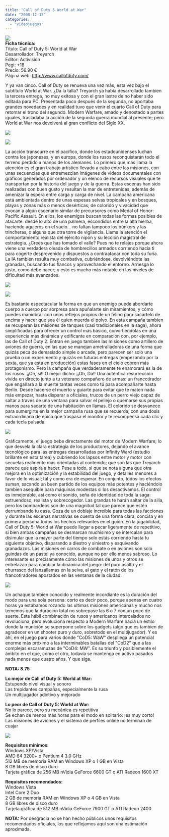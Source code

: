 ```yaml
---
title: "Call of Duty 5 World at War"
date: "2008-12-15"
categories: 
  - "videojuegos"
---
```


![](images/call-of-duty-5-world-at-war.jpg)  
**Ficha técnica:**  
Título: Call of Duty 5: World at War  
Desarrollador: Treyarch  
Editor: Activision  
Pegi: +18  
Precio: 56.90 €  
Página web: http://www.callofduty.com/

Y ya van cinco. Call of Duty se renueva una vez más, esta vez bajo el subtítulo World at War. ¿Da la talla? Treyarch ya había desarrollado tambien la tercera entrega, no muy exitosa y con el gran lastre de no haber sido editada para PC. Presentada poco después de la segunda, no aportaba grandes novedades y en realidad tuvo que venir el cuarto Call of Duty para retomar el trono del segundo. Modern Warfare, amado y denostado a partes iguales, trasladaba la acción de la segunda guerra mundial al presente; pero World at War nos devolverá al gran conflicto del Siglo XX.

![](images/call-of-duty-5-world-at-war-1.jpg)

![](images/call-of-duty-5-world-at-war-2.jpg)

La acción transcurre en el pacífico, donde los estadounidenses luchan contra los japoneses; y en europa, donde los rusos reconquistarán todo el terreno perdido a manos de los alemanes. Lo primero que más llama la atención es el gran trabajo artístico llevado a cabo entre las misiones, con unas secuencias que entremezclan imágenes de videos documentales con gráficos generados por ordenador y un elenco de recursos visuales que te transportan por la historia del juego y de la guerra. Estas escenas han sido realizadas con buen gusto y resultan la mar de entretenidas, además de amenizar la espera entre carga y carga de nivel. La campaña americana está ambientada dentro de unas espesas selvas tropicales y en bosques, playas y zonas más o menos desérticas; de colorido y vivacidad que evocan a algún escenario similar de precursores como Medal of Honor: Pacific Assault. En ellos, los enemigos buscan todas las formas posibles de atacarte: desde lo alto de una palmera, escondidos entre la alta hierba, haciendo agujeros en el suelo... no faltan tampoco los búnkers y las trincheras, o alguna que otra torre de vigilancia. Llama la atención el comportamiento realista del ejército nipón y su lección magistral de estrategia. ¿Crees que has tomado el valle? Pues no te relajes porque ahora viene una verdadera oleada de hombrecillos armados corriendo hacia ti para cogerte desprevenido y dispuestos a contraatacar con toda su furia. La IA también resulta muy combativa, cubriéndose, devolviéndote las granadas, buscando tus flancos y aprovechando el entorno. Arriesga lo justo, como debe hacer; y esto es mucho más notable en los niveles de dificultad más avanzados.

![](images/call-of-duty-5-world-at-war-3.jpg)

![](images/call-of-duty-5-world-at-war-4.jpg)

Es bastante espectacular la forma en que un enemigo puede abordarte cuerpo a cuerpo por sorpresa para apuñalarte sin miramientos, y cómo puedes maniobrar con unos reflejos propios de un felino para sacártelo de encima y hacer que sea él quien muerda el polvo. En esta campaña tambien se recuperan las misiones de tanques (casi tradicionales en la saga), ahora simplificadas para ofrecer un control más básico, convirtiéndolas en una experiencia más dinámica y edificante en comparación con, por ejemplo, las de Call of Duty 2. Entran en juego tambien las misiones como artillero de aviones de guerra, en las que se manejan ametralladoras de una forma que quizás peca de demasiado simple o arcade, pero parecen ser solo una prueba o un experimento y quizás en futuras entregas (empezando por la sexta, que ya está en producción) estas fases en el cielo cobren más protagonismo. Pero la campaña que verdaderamente te enamorará es la de los rusos. ¡¡Oh, si!! O mejor dicho: ¡¡Oh, Da!! Una auténtica resurrección vivida en directo junto a tu veterano compañero de armas: un francotirador que engañará a la muerte tantas veces como tú para acompañarte hasta Berlín. Desde hacerse el muerto y guiarte para evitar que te maten nada más empezar, hasta disparar a oficiales, trucos de un perro viejo capaz de saltar a traves de una ventana para salvar el pellejo o quemarse sus propias manos para sacarte de una habitación en llamas. El colorido se desvanece para sumergirte en la mejor campaña rusa que se recuerda, con una dosis extraordinaria de épica que traspasa el monitor y te recompensa cada clic y cada tecla pulsada.

![](images/call-of-duty-5-world-at-war-5.jpg)

Gráficamente, el juego bebe directamente del motor de Modern Warfare; lo que desvela la clara estrategia de los productores, dejando el avance tecnológico para las entregas desarrolladas por Infinity Ward (estudio brillante en esta tarea) y cubriendo los lapsos entre motor y motor con secuelas realmente más orientadas al contenido; que son las que Treyarch parece que aspira a hacer. Pese a todo, sí que se nota alguna que otra mejora en la optimización y la estabilidad del juego, y detalles menores a favor de lo visual; tal y como era de esperar. En conjunto, todos los efectos suman, sacando un buen partido de los equipos más potentes y haciéndolo tambien asequible para máquinas modestas si los desactivamos. El control es inmejorable, así como el sonido, seña de identidad de toda la saga: estruendoso, realista y sobrecogedor. Las grandas te harán saltar de la silla, pero los bombardeos son de una magnitud tal que parece que estén derrumbando tu casa. Goza de un doblaje increíble para todas las facciones y durante las escenas narrativas se cuenta de una forma clara, concisa y en primera persona todos los hechos relevantes en el guión. En la jugabilidad, Call of Duty 5: World at War puede llegar a pecar ligeramente de repetitivo, si bien ambas campañas se desmarcan muchísimo y se intercalan para disimular que la mayor parte del tiempo solo estás corriendo hasta tu siguiente objetivo, disparando a diestro y siniestro y esquivando granadazos. Las misiones en carros de combate o en aviones son solo guindas de un pastel ya conocido, aunque no por ello menos sabroso. Lo interesante es precisamente cómo las misiones de unos y otros se entrelazan para cambiar la dinámica del juego: del puro asalto y el churrasco del lanzallamas en la selva, al gato y el ratón de los francotiradores apostados en las ventanas de la ciudad.

![](images/call-of-duty-5-world-at-war-6.jpg)

Un achaque tambien conocido y realmente incordiante es la duración del modo para una sola persona: corto es decir poco, porque apenas en cuatro horas ya estábamos rozando las ultimas misiones americanas y mucho nos tememos que la duración total no sobrepase las 6 o 7 con un poco de suerte. Esta hábil combinación de rusos y americanos intercalados no revoluciona, pero evoluciona respecto a Modern Warfare hacia un estilo donde la munición se superpone sobre los gadgets (algo que es tambien de agradecer en un shooter puro y duro, sobretodo en el multijugador). Y es ahí, en el juego para varios donde "CoD5: WaW" despliega un potencial enorme más próximo a las interminables batallas del "CoD2" que a las complejas escaramuzas de "CoD4: MW". Es su triunfo y posiblemente el ámbito en el que, como el otro, todavía se mantenga en activo pasados nada menos que cuatro años. Y que siga.

**NOTA: 8.75**

**Lo mejor de Call of Duty 5: World at War:**  
Estupendo nivel visual y sonoro  
Las trepidantes campañas, especialmente la rusa  
Un multijugador adictivo y mejorado

**Lo peor de Call of Duty 5: World at War:**  
No lo parece, pero su mecánica es repetitiva  
Se echan de menos más horas para el modo en solitario: ¡es muy corto!  
Las misiones de aviones y el sistema de perfiles online no terminan de cuajar

![](images/call-of-duty-5-world-at-war-7.jpg)

**Requisitos mínimos:**  
Windows XP/Vista  
AMD 64 3200+ o Pentium 4 3.0 GHz  
512 MB de memoria RAM en Windows XP o 1 GB en Vista  
8 GB libres de disco duro  
Tarjeta gráfica de 256 MB nVidia GeForce 6600 GT o ATI Radeon 1600 XT

**Requisitos recomendados:**  
Windows Vista  
Intel Core 2 Duo  
2 GB de memoria RAM en Windows XP o 4 GB en Vista  
8 GB libres de disco duro  
Tarjeta gráfica de 512 MB nVidia GeForce 7900 GT o ATI Radeon 2400

**NOTA:** Por desgracia no se han hecho públicos unos requisitos recomendados oficiales, los que reflejamos aquí son una estimación aproximada.